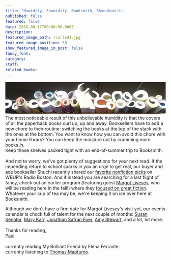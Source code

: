 ```yaml
---
title: 'Humidity, Shumidity, Booksmith, Shmooksmith.'
published: false
featured: false
date: 2016-08-17T00:00:00.000Z
description:
featured_image_path: /curled1.jpg
featured_image_position: 50
show_featured_image_in_post: false
fancy_font:
category:
staff:
related_books:
---
```



![](/uploads/versions/curled1---x----967-194x---.jpg)The most noticeable result of this unbelievable humidity is that the covers of all the paperback books curl up, up and away. Booksellers have to add a new chore to their routine: switching the books at the top of the stack with the ones at the bottom. You want to know how you can avoid this chore with your home library? You can keep the moisture out by cramming more books&nbsp;*in*.&nbsp;
<br>Keep those shelves packed tight with an end-of-summer trip to Booksmith.&nbsp;
<br>
<br>And not to worry, we've got plenty of suggestions for your next read. If the impending return to school sparks in you an urge to get real, our buyer and ace bookseller Shuchi recently shared our [favorite nonfiction picks](http://www.wbur.org/radioboston/2016/08/12/summer-non-fiction)&nbsp;on WBUR's Radio Boston. And if instead you are searching for a last flight of fancy, check out an earlier program (featuring guest&nbsp;[Margot Livesey](http://www.brooklinebooksmith-shop.com/search/site/margot%2520livesey), who will be reading here in the fall!) where they&nbsp;[focused on great fiction](http://www.wbur.org/radioboston/2016/07/29/summer-reading-fiction). Whatever your cup of tea may be, we're keeping it on ice over here at Booksmith.

Although we don't have a firm date for Margot Livesey's visit yet, our events calendar is chock full of talent for the next couple of months:&nbsp;[Susan Senator](http://www.brooklinebooksmith.com/events/2016-09/autism-adulthood---strategies-and-insights-for-a-fulfilling-life/),&nbsp;[Mary Karr](http://www.brooklinebooksmith.com/events/2016-09/mary-karr---the-art-of-memoir/),&nbsp;[Jonathan Safran Foer](https://www.eventbrite.com/e/jonathan-safran-foer-on-98-presented-by-brookline-booksmith-and-the-jewish-arts-collaborative-tickets-26568940416),&nbsp;[Amy Stewart](http://www.brooklinebooksmith.com/events/2016-09/amy-stewart---lady-cop-makes-trouble-a-kopp-sisters-novel/), and a lot, lot more. &nbsp;
<br>
<br>Thanks for reading,
<br>[Paul](http://www.ptpainter.com/)
<br>
<br>currently reading My Brilliant Friend by Elena Ferrante.
<br>currently listening to [Thomas Mapfumo](https://www.youtube.com/watch?v=byRjrimut-0).